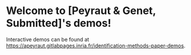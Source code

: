 # Welcome to [Peyraut & Genet, Submitted]'s demos!

Interactive demos can be found at https://apeyraut.gitlabpages.inria.fr/identification-methods-paper-demos.
